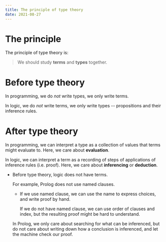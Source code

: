 ```yaml
---
title: The principle of type theory
date: 2021-08-27
---
```


# The principle

The principle of type theory is:

> We should study **terms** and **types** together.

# Before type theory

In programming, we do *not* write types, we only write terms.

In logic, we do *not* write terms, we only write types
-- propositions and their inference rules.

# After type theory

In programming, we can interpret a type as a collection of values that terms might evaluate to.
Here, we care about **evaluation**.

In logic, we can interpret a term as a recording of steps of applications of inference rules (i.e. proof).
Here, we care about **inferencing** or **deduction**.

- Before type theory, logic does not have terms.

  For example, Prolog does not use named clauses.

  - If we use named clause, we can use the name to express choices, and write proof by hand.

    If we do not have named clause, we can use order of clauses and index,
    but the resulting proof might be hard to understand.

  In Prolog, we only care about searching for what can be inferenced,
  but do not care about writing down how a conclusion is inferenced,
  and let the machine check our proof.
